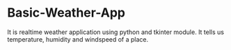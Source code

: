 # Basic-Weather-App
It is realtime weather application using python and tkinter module. It tells us temperature, humidity and windspeed of a place.
